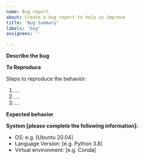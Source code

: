 ```yaml
---
name: Bug report
about: Create a bug report to help us improve
title: 'Bug Summary'
labels: 'bug'
assignees: ''

---
```


**Describe the bug**

<!-- A clear and concise description of what the bug is. -->

**To Reproduce**

Steps to reproduce the behavior:
1. ...
2. ...
3. ...

**Expected behavior**
<!-- A clear and concise description of what you expected to happen. -->

**System [please complete the following information]:**

 - OS: e.g. [Ubuntu 20.04]
 - Language Version: [e.g. Python 3.8]
 - Virtual environment: [e.g. Conda]

<!-- **Additional context**

Add any other context about the problem here. -->
